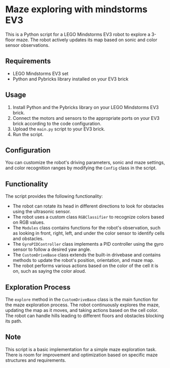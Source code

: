 # Maze exploring with mindstorms EV3

This is a Python script for a LEGO Mindstorms EV3 robot to explore a 3-floor maze. The robot actively updates its map based on sonic and color sensor observations. 

## Requirements
- LEGO Mindstorms EV3 set
- Python and Pybricks library installed on your EV3 brick

## Usage
1. Install Python and the Pybricks library on your LEGO Mindstorms EV3 brick.
2. Connect the motors and sensors to the appropriate ports on your EV3 brick according to the code configuration.
3. Upload the `main.py` script to your EV3 brick.
4. Run the script.

## Configuration
You can customize the robot's driving parameters, sonic and maze settings, and color recognition ranges by modifying the `Config` class in the script.

## Functionality
The script provides the following functionality:
- The robot can rotate its head in different directions to look for obstacles using the ultrasonic sensor.
- The robot uses a custom class `RGBClassifier` to recognize colors based on RGB values.
- The `Modules` class contains functions for the robot's observation, such as looking in front, right, left, and under the color sensor to identify cells and obstacles.
- The `GyroPIDController` class implements a PID controller using the gyro sensor to follow a desired yaw angle.
- The `CustomDriveBase` class extends the built-in drivebase and contains methods to update the robot's position, orientation, and maze map.
- The robot performs various actions based on the color of the cell it is on, such as saying the color aloud.

## Exploration Process
The `explore` method in the `CustomDriveBase` class is the main function for the maze exploration process. The robot continuously explores the maze, updating the map as it moves, and taking actions based on the cell color. The robot can handle hills leading to different floors and obstacles blocking its path.

## Note
This script is a basic implementation for a simple maze exploration task. There is room for improvement and optimization based on specific maze structures and requirements. 
